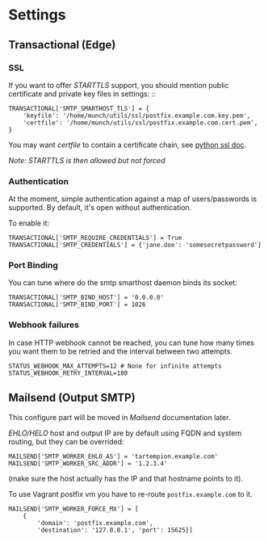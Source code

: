 # Settings

## Transactional (Edge)

### SSL

If you want to offer *STARTTLS* support, you should mention public certificate and private key files in settings: ::

    TRANSACTIONAL['SMTP_SMARTHOST_TLS'] = {
        'keyfile': '/home/munch/utils/ssl/postfix.example.com.key.pem',
        'certfile': '/home/munch/utils/ssl/postfix.example.com.cert.pem',
    }

You may want *certfile* to contain a certificate chain, see
[python ssl doc](https://docs.python.org/3.4/library/ssl.html#certificate-chains).

*Note: STARTTLS is then allowed but not forced*


### Authentication

At the moment, simple authentication against a map of users/passwords is
supported. By default, it's open without authentication.

To enable it:

    TRANSACTIONAL['SMTP_REQUIRE_CREDENTIALS'] = True
    TRANSACTIONAL['SMTP_CREDENTIALS'] = {'jane.doe': 'somesecretpassword'}

### Port Binding

You can tune where do the smtp smarthost daemon binds its socket:

    TRANSACTIONAL['SMTP_BIND_HOST'] = '0.0.0.0'
    TRANSACTIONAL['SMTP_BIND_PORT'] = 1026


### Webhook failures

In case HTTP webhook cannot be reached, you can tune how many times you want
them to be retried and the interval between two attempts.

    STATUS_WEBHOOK_MAX_ATTEMPTS=12 # None for infinite attempts
    STATUS_WEBHOOK_RETRY_INTERVAL=180


## Mailsend (Output SMTP)

This configure part will be moved in *Mailsend* documentation later.

*EHLO/HELO* host and output IP are by default using FQDN and system routing, but they can be overrided:

    MAILSEND['SMTP_WORKER_EHLO_AS'] = 'tartempion.example.com'
    MAILSEND['SMTP_WORKER_SRC_ADDR'] = '1.2.3.4'

(make sure the host actually has the IP and that hostname points to it).

To use Vagrant postfix vm you have to re-route `postfix.example.com` to it.

    MAILSEND['SMTP_WORKER_FORCE_MX'] = [
        {
            'domain': 'postfix.example.com',
            'destination': '127.0.0.1', 'port': 15625}]
